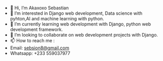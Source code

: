 - 👋 Hi, I’m Akaxoxo Sebastian 
- 👀 I’m interested in Django web development, Data science with pyhton,AI and machine learning with python.
- 🌱 I’m currently learning web development with Django, python web development framework.
- 💞️ I’m looking to collaborate on web development projects with Django.
- 📫 How to reach me :
- Email: sebsion8@gmail.com
- Whatsapp: +233 559037977

<!---
sebsage/sebsage is a ✨ special ✨ repository because its `README.md` (this file) appears on your GitHub profile.
You can click the Preview link to take a look at your changes.
--->
